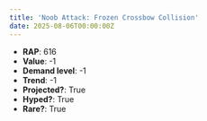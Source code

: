 ```yaml
---
title: 'Noob Attack: Frozen Crossbow Collision'
date: 2025-08-06T00:00:00Z
---
```

- **RAP**: 616
- **Value**: -1
- **Demand level**: -1
- **Trend**: -1
- **Projected?**: True
- **Hyped?**: True
- **Rare?**: True

